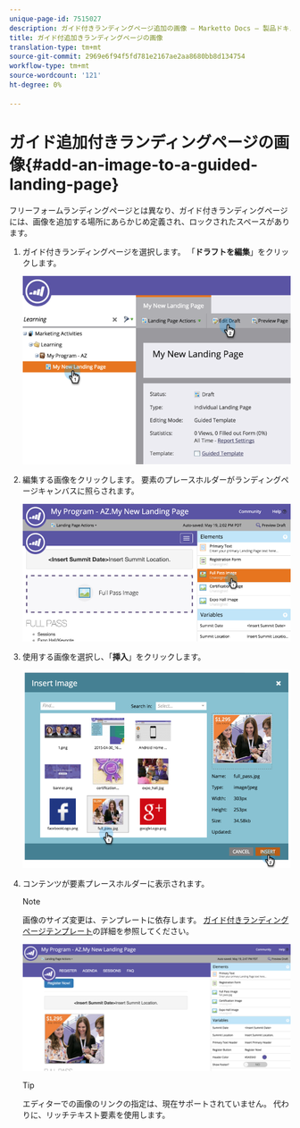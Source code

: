 ```yaml
---
unique-page-id: 7515027
description: ガイド付きランディングページ追加の画像 — Marketto Docs — 製品ドキュメント
title: ガイド付追加きランディングページの画像
translation-type: tm+mt
source-git-commit: 2969e6f94f5fd781e2167ae2aa8680bb8d134754
workflow-type: tm+mt
source-wordcount: '121'
ht-degree: 0%

---
```



# ガイド追加付きランディングページの画像{#add-an-image-to-a-guided-landing-page}

フリーフォームランディングページとは異なり、ガイド付きランディングページには、画像を追加する場所にあらかじめ定義され、ロックされたスペースがあります。

1. ガイド付きランディングページを選択します。 「**ドラフトを編集**」をクリックします。

   ![](assets/image2015-5-19-14-3a1-3a26.png)

1. 編集する画像をクリックします。 要素のプレースホルダーがランディングページキャンバスに照らされます。

   ![](assets/image2015-5-19-14-3a4-3a29.png)

1. 使用する画像を選択し、「**挿入**」をクリックします。

   ![](assets/image2015-5-20-10-3a37-3a33.png)

1. コンテンツが要素プレースホルダーに表示されます。

   >[!NOTE]
   >
   >画像のサイズ変更は、テンプレートに依存します。 [ガイド付きランディングページテンプレート](/help/marketo/product-docs/demand-generation/landing-pages/landing-page-templates/create-a-guided-landing-page-template.md)の詳細を参照してください。

   ![](assets/image2015-5-20-10-3a39-3a34.png)

   >[!TIP]
   >
   >エディターでの画像のリンクの指定は、現在サポートされていません。 代わりに、リッチテキスト要素を使用します。
